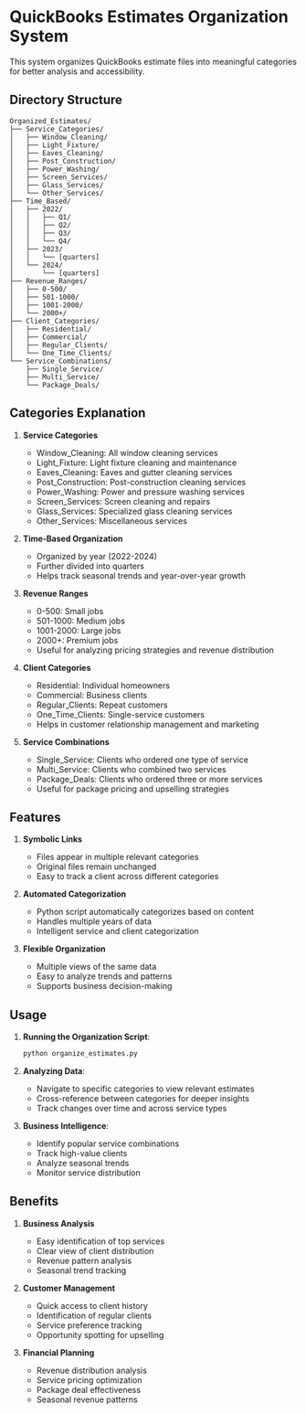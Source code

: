 # QuickBooks Estimates Organization System

This system organizes QuickBooks estimate files into meaningful categories for better analysis and accessibility.

## Directory Structure

```
Organized_Estimates/
├── Service_Categories/
│   ├── Window_Cleaning/
│   ├── Light_Fixture/
│   ├── Eaves_Cleaning/
│   ├── Post_Construction/
│   ├── Power_Washing/
│   ├── Screen_Services/
│   ├── Glass_Services/
│   └── Other_Services/
├── Time_Based/
│   ├── 2022/
│   │   ├── Q1/
│   │   ├── Q2/
│   │   ├── Q3/
│   │   └── Q4/
│   ├── 2023/
│   │   └── [quarters]
│   └── 2024/
│       └── [quarters]
├── Revenue_Ranges/
│   ├── 0-500/
│   ├── 501-1000/
│   ├── 1001-2000/
│   └── 2000+/
├── Client_Categories/
│   ├── Residential/
│   ├── Commercial/
│   ├── Regular_Clients/
│   └── One_Time_Clients/
└── Service_Combinations/
    ├── Single_Service/
    ├── Multi_Service/
    └── Package_Deals/
```

## Categories Explanation

1. **Service Categories**
   - Window_Cleaning: All window cleaning services
   - Light_Fixture: Light fixture cleaning and maintenance
   - Eaves_Cleaning: Eaves and gutter cleaning services
   - Post_Construction: Post-construction cleaning services
   - Power_Washing: Power and pressure washing services
   - Screen_Services: Screen cleaning and repairs
   - Glass_Services: Specialized glass cleaning services
   - Other_Services: Miscellaneous services

2. **Time-Based Organization**
   - Organized by year (2022-2024)
   - Further divided into quarters
   - Helps track seasonal trends and year-over-year growth

3. **Revenue Ranges**
   - 0-500: Small jobs
   - 501-1000: Medium jobs
   - 1001-2000: Large jobs
   - 2000+: Premium jobs
   - Useful for analyzing pricing strategies and revenue distribution

4. **Client Categories**
   - Residential: Individual homeowners
   - Commercial: Business clients
   - Regular_Clients: Repeat customers
   - One_Time_Clients: Single-service customers
   - Helps in customer relationship management and marketing

5. **Service Combinations**
   - Single_Service: Clients who ordered one type of service
   - Multi_Service: Clients who combined two services
   - Package_Deals: Clients who ordered three or more services
   - Useful for package pricing and upselling strategies

## Features

1. **Symbolic Links**
   - Files appear in multiple relevant categories
   - Original files remain unchanged
   - Easy to track a client across different categories

2. **Automated Categorization**
   - Python script automatically categorizes based on content
   - Handles multiple years of data
   - Intelligent service and client categorization

3. **Flexible Organization**
   - Multiple views of the same data
   - Easy to analyze trends and patterns
   - Supports business decision-making

## Usage

1. **Running the Organization Script**:
   ```bash
   python organize_estimates.py
   ```

2. **Analyzing Data**:
   - Navigate to specific categories to view relevant estimates
   - Cross-reference between categories for deeper insights
   - Track changes over time and across service types

3. **Business Intelligence**:
   - Identify popular service combinations
   - Track high-value clients
   - Analyze seasonal trends
   - Monitor service distribution

## Benefits

1. **Business Analysis**
   - Easy identification of top services
   - Clear view of client distribution
   - Revenue pattern analysis
   - Seasonal trend tracking

2. **Customer Management**
   - Quick access to client history
   - Identification of regular clients
   - Service preference tracking
   - Opportunity spotting for upselling

3. **Financial Planning**
   - Revenue distribution analysis
   - Service pricing optimization
   - Package deal effectiveness
   - Seasonal revenue patterns 